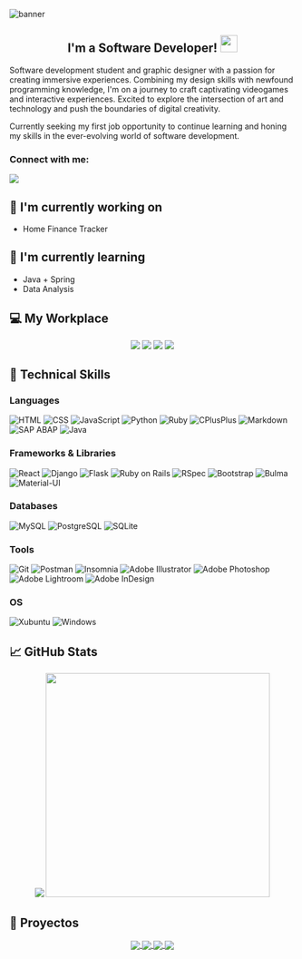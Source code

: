 ![banner](https://drive.google.com/uc?export=view&id=1X32JQOIK_1obLM9l-Sw3IniP8yrDaFYY)

<h2 align='center'>
  I'm a Software Developer! <img src="https://user-images.githubusercontent.com/1303154/88677602-1635ba80-d120-11ea-84d8-d263ba5fc3c0.gif" width="30"> 
</h2>

<p>
  Software development student and graphic designer with a passion for creating immersive experiences. Combining my design skills with newfound programming knowledge, I'm on a journey to craft captivating videogames and interactive experiences. Excited to explore the intersection of art and technology and push the boundaries of digital creativity.
</p>

<p>
 Currently seeking my first job opportunity to continue learning and honing my skills in the ever-evolving world of software development.
</p>

### Connect with me:
<a href="https://www.linkedin.com/in/daniel-alejandro-tejerina/">
  <img src="https://img.shields.io/badge/linkedin-%230077B5.svg?&style=for-the-badge&logo=linkedin&logoColor=white" />
</a><br>


<p align='center'>
</p>

## 🔭 I'm currently working on

- Home Finance Tracker

## 🌱 I'm currently learning

- Java + Spring
- Data Analysis

## 💻 My Workplace

<p align='center'>
<img src="https://img.shields.io/badge/Windows_11-0078D6?style=for-the-badge&logo=windows&logoColor=white"/>
<img src="https://img.shields.io/badge/AMD-Ryzen_5_7600-ED1C24?style=for-the-badge&logo=amd&logoColor=white"/>
<img src="https://img.shields.io/badge/RAM-16GB-%230071C5.svg?&style=for-the-badge&logoColor=white"/>
<img src="https://img.shields.io/badge/AMD-Radeon_RX_6700_XT-%23ED1C24.svg?&style=for-the-badge&logo=amd&logoColor=white"/>
</p>


## 💼 Technical Skills

### Languages

<p>
  <img alt="HTML" src="https://img.shields.io/badge/HTML-E34F26.svg?logo=html5&logoColor=white">
  <img alt="CSS" src="https://img.shields.io/badge/CSS-1572B6.svg?logo=css3&logoColor=white">
  <img alt="JavaScript" src="https://img.shields.io/badge/JavaScript-F7DF1E.svg?logo=javascript&logoColor=black">
  <img alt="Python" src="https://img.shields.io/badge/Python-3776AB.svg?logo=python&logoColor=white">
  <img alt="Ruby" src="https://img.shields.io/badge/Ruby-EE0000?logo=ruby&logoColor=white">
  <img alt="CPlusPlus" src="https://img.shields.io/badge/C++-276DC3.svg?logo=cplusplus&logoColor=white">
  <img alt="Markdown" src="https://img.shields.io/badge/Markdown-FFFFFF.svg?logo=markdown&logoColor=black">
  <img alt="SAP ABAP" src="https://img.shields.io/badge/ABAP-0FAAFF.svg?logo=sap&logoColor=white">
  <img alt="Java" src="https://img.shields.io/badge/Java-EE0000?logo=openjdk&logoColor=#000000">
</p>

### Frameworks & Libraries

<p>
  <img alt="React" src="https://img.shields.io/badge/React-white.svg?logo=react&logoColor=black">
  <img alt="Django" src="https://img.shields.io/badge/Django-092E20?logo=django&logoColor=green">
  <img alt="Flask" src="https://img.shields.io/badge/Flask-3776AB.svg?logo=flask&logoColor=white">
  <img alt="Ruby on Rails" src="https://img.shields.io/badge/Ruby_on_Rails-EE0000?logo=rubyonrails&logoColor=white">
  <img alt="RSpec" src="https://img.shields.io/badge/RSpec-EE0000?logo=ruby&logoColor=white">
  <img alt="Bootstrap" src="https://img.shields.io/badge/Bootstrap-7952B3.svg?logo=bootstrap&logoColor=white">
  <img alt="Bulma" src="https://img.shields.io/badge/Bulma-00D1B2.svg?logo=bulma&logoColor=white">
  <img alt="Material-UI" src="https://img.shields.io/badge/Material--UI-007FFF.svg?logo=mui&logoColor=white">
</p>

### Databases

<p>
    <img alt="MySQL" src="https://img.shields.io/badge/MySQL-4479A1.svg?logo=mysql&logoColor=white">
    <img alt="PostgreSQL" src ="https://img.shields.io/badge/PostgreSQL-4169E1.svg?logo=postgresql&logoColor=white">
    <img alt="SQLite" src ="https://img.shields.io/badge/SQLite-003B57.svg?logo=sqlite&logoColor=white">
</p>

### Tools

<p>
    <img alt="Git" src="https://img.shields.io/badge/Git-F05032.svg?logo=git&logoColor=white">    
    <img alt="Postman" src="https://img.shields.io/badge/Postman-FF6C37?logo=postman&logoColor=white">
    <img alt="Insomnia" src="https://img.shields.io/badge/Insomnia-6f00ff?logo=insomnia&logoColor=white">
    <img alt="Adobe Illustrator" src="https://img.shields.io/badge/Illustrator-FF9A00?logo=adobeillustrator&logoColor=white">
    <img alt="Adobe Photoshop" src="https://img.shields.io/badge/Photoshop-31A8FF?logo=adobephotoshop&logoColor=white">
    <img alt="Adobe Lightroom" src="https://img.shields.io/badge/Lightroom-31A8FF?logo=adobelightroom&logoColor=white">
    <img alt="Adobe InDesign" src="https://img.shields.io/badge/InDesign-FF3366?logo=adobeindesign&logoColor=white">
</p>

### OS

<p>
    <img alt="Xubuntu" src="https://img.shields.io/badge/Xubuntu-orange?logo=ubuntu&logoColor=white">
    <img alt="Windows" src="https://img.shields.io/badge/Windows-0078D6?logo=windows&logoColor=white">
</p>

## 📈 GitHub Stats 

<div align= 'center'>
  <a href="#"><img src="https://github-readme-stats.vercel.app/api/top-langs/?username=Mettralla&layout=compact"></a>
<a href="#"><img src="https://github-readme-stats.vercel.app/api?username=Mettralla&show_icons=true&count_private=true" width="395"></a>
</div>

## 📝 Proyectos
<div align="center">
  
<a href="https://github.com/Mettralla/WebApp">
  <img align="center" src="https://github-readme-stats.vercel.app/api/pin/?username=Mettralla&repo=WebApp" />
</a>

<a href="https://github.com/Mettralla/QuarkDesafio">
 <img align="center" src="https://github-readme-stats.vercel.app/api/pin/?username=Mettralla&repo=QuarkDesafio" />
</a>

<a href="https://github.com/Mettralla/old_alkemy_challenge_disney_api">
 <img align="center" src="https://github-readme-stats.vercel.app/api/pin/?username=Mettralla&repo=old_alkemy_challenge_disney_api" />
</a>

<a href="https://github.com/Mettralla/GGJ-Heaven-or-Hell">
  <img align="center" src="https://github-readme-stats.vercel.app/api/pin/?username=Mettralla&repo=GGJ-Heaven-or-Hell" />
</a>
</div>

